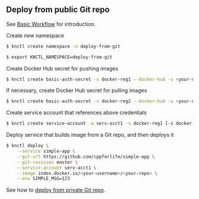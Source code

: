 ## Deploy from public Git repo

See [Basic Workflow](./basic-workflow.md) for introduction.

Create new namespace

```bash
$ knctl create namespace -n deploy-from-git

$ export KNCTL_NAMESPACE=deploy-from-git
```

Create Docker Hub secret for pushing images

```bash
$ knctl create basic-auth-secret -s docker-reg1 --docker-hub -u <your-username> -p <your-password>
```

If necessary, create Docker Hub secret for pulling images

```bash
$ knctl create basic-auth-secret -s docker-reg2 --docker-hub -u <your-username> -p <your-password> --for-pulling
```

Create service account that references above credentials

```bash
$ knctl create service-account -a serv-acct1 -s docker-reg1 [-s docker-reg2]
```

Deploy service that builds image from a Git repo, and then deploys it

```bash
$ knctl deploy \
    --service simple-app \
    --git-url https://github.com/cppforlife/simple-app \
    --git-revision master \
    --service-account serv-acct1 \
    --image index.docker.io/<your-username>/<your-repo> \
    --env SIMPLE_MSG=123
```

See how to [deploy from private Git repo](./deploy-private-git-repo.md).
